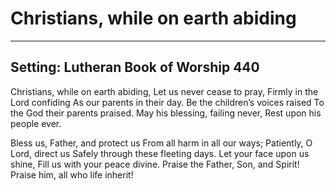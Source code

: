 # Christians, while on earth abiding

***

## Setting: Lutheran Book of Worship 440

Christians, while on earth abiding,
Let us never cease to pray,
Firmly in the Lord confiding
As our parents in their day.
Be the children’s voices raised
To the God their parents praised.
May his blessing, failing never, 
Rest upon his people ever.

Bless us, Father, and protect us 
From all harm in all our ways;
Patiently, O Lord, direct us
Safely through these fleeting days.
Let your face upon us shine,
Fill us with your peace divine.
Praise the Father, Son, and Spirit!
Praise him, all who life inherit!